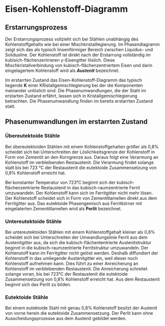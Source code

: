# Eisen-Kohlenstoff-Diagramm

## Erstarrungsprozess 

Der Erstarrungsprozess vollzieht sich bei Stählen unabhängig des Kohlenstoffgehalts wie bei einer Mischkristalllegierung. Im Phasendiagramm zeigt sich das als typisch linsenförmiger Bereich zwischen Liquidus- und Solidusline. Der Kohlenstoff ist direkt nach der Erstarrung vollständig im kubisich-flächenzentrieren $\gamma$-Eisengitter löslich. Diese Mischkristallverbindung von kubisch-flächenzentriertem Eisen und darin eingelagertem Kohlenstoff wird als ***Austenit*** bezeichnet.

Im erstarrten Zustand das Eisen-Kohlenstoff-Diagramm das typisch liegende **K** einer KRistallgemischlegierung bei der die Komponenten ineinander unlöslich sind. Die Phasenumwandlungen, die der Stahl im erstarten Zustand erfährt, lassen sich in Kristallgemischlegierung betrachten. Die Phasenumwandlung finden im bereits erstarrten Zustand statt.

## Phasenumwandlungen im erstarrten Zustand

### Übereutektoide Stähle

Bei übereutektoiden Stählen mit einem Kohlenstoffgehalten größer als 0,8% scheidet sich bei Unterschreiten der Löslichkeitsgrenze der Kohlenstoff in Form von Zementit an den Korngrenze aus. Daraus folgt eine Verarmung an Kohlenstoff im verbleibenden Restaustenit. Die Verarmung findet solange statt bis bei 723 °C der Restaustenit die eutektoide Zusammensetzung von 0,8% Kohlenstoff erreicht hat.

Bei konstanter Temperatur von 723°C beginnt sich der kubisch-flächenzentrierte Restaustenit in das kubisch-raumzentrierte Ferrit umzuwandeln. Der Kohlenstoff kann sich im Ferritgitter nicht mehr lösen. Der Kohlenstoff scheidet sich in Form von Zementitlamellen direkt aus dem Ferritgitter aus. Das eutektoide Phasengemisch aus Ferritkörner mit eingelaterten Zementitlamellen wird als **Perlit** bezeichnet.

### Untereutektoide Stähle

Bei untereutektoiden Stählen mit einem Kohlenstoffgehalt kleiner als 0,8% scheidet sich bei Unterschreiten der Umwandlungslinie Ferrit aus dem Austenitgitter aus, da sich die kubisch-flächententrierte Austenitstruktur beginnt in die kubisch-raumzentrierte Ferritstruktur umzuwandeln. Der Kohlenstoff kann im Ferritgitter nicht gelöst werden. Deshalb diffundiert der Kohlenstoff in das umliegende Austenitgitter ein, weil dieser noch Kohlenstoff aufnehmen kann. Dies führt zu einer Anreicherung an Kohlenstoff im verbleibenden Restaustenit. Die Anreicherung schreitet solange voran, bis bei 723°C der Restaustenit die eutektoide Zusammensetzung von 0,8% Kohlenstoff erreicht hat. Aus dem Restaustenit beginnt sich das Perlit zu bilden.

### Eutektoide Stähle

Bei einem eutektoide Stahl mit genau 0,8% Kohlenstoff besitzt der Austenit von vorne herein die eutektoide Zusammensetzung. Der Perlit kann ohne Ausscheidungsprozesse aus dem Austenit gebildet werden.